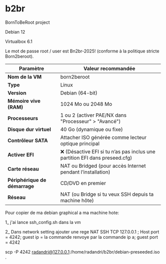 # b2br
BornToBeRoot project

Debian 12

Virtualbox 6.1

Le mot de passe root / user est Bn2br-2025! (conforme à la politique stricte Born2beroot).


| Paramètre                     | Valeur recommandée                                                         |
| ----------------------------- | -------------------------------------------------------------------------- |
| **Nom de la VM**              | born2beroot                                                                |
| **Type**                      | Linux                                                                      |
| **Version**                   | Debian (64-bit)                                                            |
| **Mémoire vive (RAM)**        | 1024 Mo ou 2048 Mo                                                         |
| **Processeurs**               | 1 ou 2 (activer PAE/NX dans "Processeur" > "Avancé")                       |
| **Disque dur virtuel**        | 40 Go (dynamique ou fixe)                                                  |
| **Contrôleur SATA**           | Attacher ISO générée comme lecteur optique principal                       |
| **Activer EFI**               | ❌ (Désactive EFI si tu n’as pas inclus une partition EFI dans preseed.cfg) |
| **Carte réseau**              | NAT ou Bridged (pour accès Internet pendant l’installation)                |
| **Périphérique de démarrage** | CD/DVD en premier                                                          |
| **Réseau**                    | NAT (ou Bridge si tu veux SSH depuis ta machine hôte)                      |


Pour copier de ma debian graphical a ma machine hote:

1_ j'ai lance ssh_config.sh dans la vm

2_ Dans network setting
ajouter une rege NAT
SSH TCP 127.0.0.1 ; Host port = 4242;  guest ip = la commande renvoye par la commande ip a; guest port = 4242

scp -P 4242 radandri@127.0.0.1:/home/radandri/b2br/debian-preseeded.iso .

